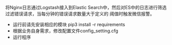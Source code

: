 将Nginx日志通过Logstash接入到Elastic Search中，然后对ES中的日志进行筛选过滤错误请求，当每分钟的错误请求数量大于定义的 阈值时触发微信报警。

- 运行前请先安装相应的模块
	pip3 install -r requirements
- 根据业务自身需求，修改配置文件config_setting.cfg
- 运行程序